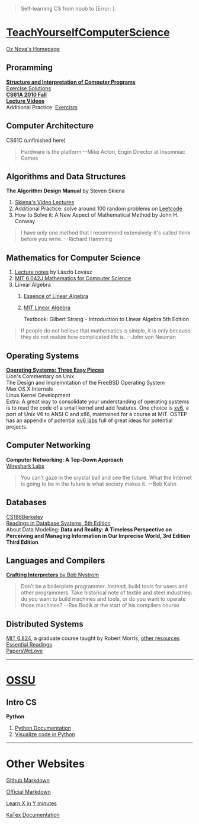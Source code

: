 > Self-learning CS from noob to [Error: ].  
# [TeachYourselfComputerScience](https://teachyourselfcs.com/)
[Oz Nova's Homepage](https://ozwrites.com/)
## Proramming
[**Structure and Interpretation of Computer Programs**](https://sarabander.github.io/sicp/html/index.xhtml)  
[Exercise Solutions](http://community.schemewiki.org/?SICP-Solutions)  
[**CS61A 2010 Fall**](https://inst.eecs.berkeley.edu/~cs61a/fa10/)  
[**Lecture Videos**](https://www.youtube.com/playlist?list=PLhMnuBfGeCDNgVzLPxF9o5UNKG1b-LFY9)  
Additional Practice: [Exercism](https://exercism.org/)
## Computer Architecture
CS61C (unfinished here)
> Hardware is the platform --Mike Acton, Engin Director at Insomniac Games
## Algorithms and Data Structures
**The Algorithm Design Manual** by Steven Skiena  
1. [Skiena's Video Lectures](https://www3.cs.stonybrook.edu/~skiena/373/videos/)  
2. Additional Practice: solve around 100 random problems on [Leetcode](https://leetcode.com/)  
3. How to Solve it: A New Aspect of Mathematical Method by John H. Conway
> I have only one method that I recommend extensively-it's called think before you write. --Richard Hamming
## Mathematics for Computer Science
1. [Lecture notes](https://cims.nyu.edu/~regev/teaching/discrete_math_fall_2005/dmbook.pdf) by László Lovász 
2. [MIT 6.042J Mathematics for Computer Science](https://ocw.mit.edu/courses/6-042j-mathematics-for-computer-science-spring-2015/)
3. Linear Algebra
	1. [Essence of Linear Algebra](https://www.youtube.com/playlist?list=PLZHQObOWTQDPD3MizzM2xVFitgF8hE_ab)
	2. [MIT Linear Algebra](https://ocw.mit.edu/courses/18-06sc-linear-algebra-fall-2011/)  

 		Textbook: Gilbert Strang - Introduction to Linear Algebra 5th Edition
> If people do not believe that mathematics is simple, it is only because they do not realize how complicated life is. --John von Neuman
## Operating Systems
[**Operating Systems: Three Easy Pieces**](https://pages.cs.wisc.edu/~remzi/OSTEP/)  
Lion's Commentary on Unix  
The Design and Implemntation of the FreeBSD Operating System  
Max OS X Internals  
Linux Kernel Development  
Extra: A great way to consolidate your understanding of operating systems is to read the code of a small kernel and add features. One choice is [xv6](https://pdos.csail.mit.edu/6.828/2016/xv6.html), a port of Unix V6 to ANSI C and x86, maintained for a course at MIT. OSTEP has an appendix of potential [xv6 labs](https://pages.cs.wisc.edu/~remzi/OSTEP/lab-projects-xv6.pdf) full of great ideas for potential projects.  
## Computer Networking
**Computer Networking: A Top-Down Approach**  
[Wireshark Labs](https://gaia.cs.umass.edu/kurose_ross/wireshark.php)
> You can’t gaze in the crystal ball and see the future. What the Internet is going to be in the future is what society makes it. --Bob Kahn
## Databases
[CS186Berkeley](https://www.youtube.com/user/CS186Berkeley/videos)  
[Readings in Database Systems, 5th Edition](http://www.redbook.io/)  
About Data Modeling: **Data and Reality: A Timeless Perspective on Perceiving and Managing Information in Our Imprecise World, 3rd Edition Third Edition**  
## Languages and Compilers
[**Crafting Interpreters** by Bob Nystrom](https://craftinginterpreters.com/contents.html)  
> Don’t be a boilerplate programmer. Instead, build tools for users and other programmers. Take historical note of textile and steel industries: do you want to build machines and tools, or do you want to operate those machines? --Ras Bodik at the start of his compilers course  
## Distributed Systems
[MIT 6.824](https://www.youtube.com/watch?v=cQP8WApzIQQ&list=PLrw6a1wE39_tb2fErI4-WkMbsvGQk9_UB), a graduate course taught by Robert Morris, [other resources](https://pdos.csail.mit.edu/6.824/schedule.html)  
[Essential Readings](http://dsrg.pdos.csail.mit.edu/papers/)  
[PapersWeLove](https://paperswelove.org/)

---
# [OSSU](https://github.com/ossu/computer-science)
## Intro CS
**Python** 
1. [Python Documentation](https://docs.python.org/3/)  
2. [Visualize code in Python](https://pythontutor.com/visualize.html)
---
# Other Websites
[Github Markdown](https://docs.github.com/en/get-started/writing-on-github)

[Official Markdown](https://www.markdownguide.org/)

[Learn X in Y minutes](https://learnxinyminutes.com/)

[KaTex Documentation](https://katex.org/docs/supported.html)